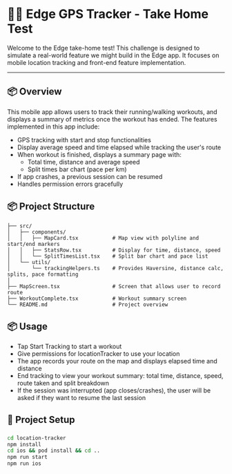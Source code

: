 # 🏃‍♂️ Edge GPS Tracker - Take Home Test

Welcome to the Edge take-home test! This challenge is designed to simulate a real-world feature we might build in the
Edge app. It focuses on mobile location tracking and front-end feature implementation.

---

## 📦 Overview
This mobile app allows users to track their running/walking workouts, and displays a summary of metrics once the workout has
ended. The features implemented in this app include:
- GPS tracking with start and stop functionalities
- Display average speed and time elapsed while tracking the user's route
- When workout is finished, displays a summary page with:
    - Total time, distance and average speed
    - Split times bar chart (pace per km)
- If app crashes, a previous session can be resumed
- Handles permission errors gracefully


## 📦 Project Structure
```
├── src/
│   ├── components/
│   │   ├── MapCard.tsx           # Map view with polyline and start/end markers
│   │   ├── StatsRow.tsx          # Display for time, distance, speed
│   │   └── SplitTimesList.tsx    # Split bar chart and pace list
│   └── utils/
│       └── trackingHelpers.ts    # Provides Haversine, distance calc, splits, pace formatting
│
├── MapScreen.tsx                 # Screen that allows user to record route
├── WorkoutComplete.tsx           # Workout summary screen
└── README.md                     # Project overview
```


## 📦 Usage
- Tap Start Tracking to start a workout
- Give permissions for locationTracker to use your location
- The app records your route on the map and displays elapsed time and distance
- End tracking to view your workout summary: total time, distance, speed, route taken and split breakdown
- If the session was interrupted (app closes/crashes), the user will be asked if they want to resume the last session

## 🧪 Project Setup

###

```bash
cd location-tracker 
npm install
cd ios && pod install && cd ..
npm run start
npm run ios
```


